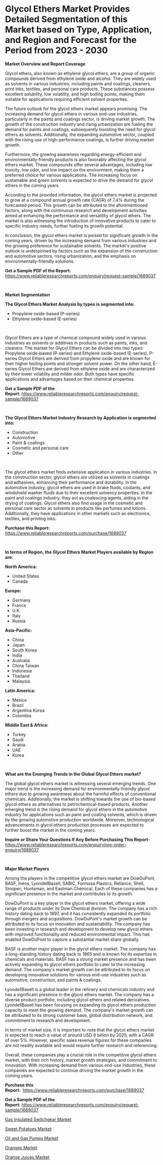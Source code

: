 <p><h1>Glycol Ethers Market Provides Detailed Segmentation of this Market based on Type, Application, and Region and Forecast for the Period from 2023 - 2030</h1></p><p><strong>Market Overview and Report Coverage</strong></p>
<p><p>Glycol ethers, also known as ethylene glycol ethers, are a group of organic compounds derived from ethylene oxide and alcohol. They are widely used as solvents in various industries, including paints and coatings, cleaners, print inks, textiles, and personal care products. These substances possess excellent solubility, low volatility, and high boiling points, making them suitable for applications requiring efficient solvent properties.</p><p>The future outlook for the glycol ethers market appears promising. The increasing demand for glycol ethers in various end-use industries, particularly in the paints and coatings sector, is driving market growth. The growth of the construction industry and rising urbanization are fueling the demand for paints and coatings, subsequently boosting the need for glycol ethers as solvents. Additionally, the expanding automotive sector, coupled with the rising use of high-performance coatings, is further driving market growth.</p><p>Furthermore, the growing awareness regarding energy-efficient and environmentally-friendly products is also favorably affecting the glycol ethers market. These compounds offer several advantages, including low toxicity, low odor, and low impact on the environment, making them a preferred choice for various applications. The increasing focus on sustainable and green solvents is expected to drive the demand for glycol ethers in the coming years.</p><p>According to the provided information, the glycol ethers market is projected to grow at a compound annual growth rate (CAGR) of 7.4% during the forecasted period. This growth can be attributed to the aforementioned factors, along with the continuous research and development activities aimed at enhancing the performance and versatility of glycol ethers. The market is also witnessing the introduction of innovative products to cater to specific industry needs, further fueling its growth potential.</p><p>In conclusion, the glycol ethers market is poised for significant growth in the coming years, driven by the increasing demand from various industries and the growing preference for sustainable solvents. The market's positive outlook is underpinned by factors such as the expansion of the construction and automotive sectors, rising urbanization, and the emphasis on environmentally-friendly solutions.</p></p>
<p><strong>Get a Sample PDF of the Report:</strong> <a href="https://www.reliableresearchreports.com/enquiry/request-sample/1689037">https://www.reliableresearchreports.com/enquiry/request-sample/1689037</a></p>
<p>&nbsp;</p>
<p><strong>Market Segmentation</strong></p>
<p><strong>The Glycol Ethers Market Analysis by types is segmented into:</strong></p>
<p><ul><li>Propylene oxide-based (P-series)</li><li>Ethylene oxide-based (E-series)</li></ul></p>
<p>&nbsp;</p>
<p><p>Glycol Ethers are a type of chemical compound widely used in various industries as solvents or additives in products such as paints, inks, and cleaners. The market for Glycol Ethers can be divided into two types: Propylene oxide-based (P-series) and Ethylene oxide-based (E-series). P-series Glycol Ethers are derived from propylene oxide and are known for their higher boiling points and stronger solvent power. On the other hand, E-series Glycol Ethers are derived from ethylene oxide and are characterized by their lower volatility and milder odor. Both types have specific applications and advantages based on their chemical properties.</p></p>
<p><strong>Get a Sample PDF of the Report:</strong>&nbsp;<a href="https://www.reliableresearchreports.com/enquiry/request-sample/1689037">https://www.reliableresearchreports.com/enquiry/request-sample/1689037</a></p>
<p>&nbsp;</p>
<p><strong>The Glycol Ethers Market Industry Research by Application is segmented into:</strong></p>
<p><ul><li>Construction</li><li>Automotive</li><li>Paint & coatings</li><li>Cosmetic and personal care</li><li>Other</li></ul></p>
<p>&nbsp;</p>
<p><p>The glycol ethers market finds extensive application in various industries. In the construction sector, glycol ethers are utilized as solvents in coatings and adhesives, enhancing their performance and durability. In the automotive industry, glycol ethers are used in brake fluids, coolants, and windshield washer fluids due to their excellent solvency properties. In the paint and coatings industry, they act as coalescing agents, aiding in the drying of coatings. Glycol ethers also find usage in the cosmetic and personal care sector as solvents in products like perfumes and lotions. Additionally, they have applications in other markets such as electronics, textiles, and printing inks.</p></p>
<p><strong>Purchase this Report:</strong>&nbsp; <a href="https://www.reliableresearchreports.com/purchase/1689037">https://www.reliableresearchreports.com/purchase/1689037</a></p>
<p>&nbsp;</p>
<p><strong>In terms of Region, the Glycol Ethers Market Players available by Region are:</strong></p>
<p>
    <p> <strong> North America: </strong>
        <ul>
            <li>United States</li>
            <li>Canada</li>
        </ul>
        </p> 
    <p> <strong> Europe: </strong>
        <ul>
            <li>Germany</li>
            <li>France</li>
            <li>U.K.</li>
            <li>Italy</li>
            <li>Russia</li>
        </ul>
        </p> 
    <p> <strong> Asia-Pacific: </strong>
        <ul>
            <li>China</li>
            <li>Japan</li>
            <li>South Korea</li>
            <li>India</li>
            <li>Australia</li>
            <li>China Taiwan</li>
            <li>Indonesia</li>
            <li>Thailand</li>
            <li>Malaysia</li>
        </ul>
        </p> 
    <p> <strong> Latin America: </strong>
        <ul>
            <li>Mexico</li>
            <li>Brazil</li>
            <li>Argentina Korea</li>
            <li>Colombia</li>
        </ul>
        </p> 
    <p> <strong> Middle East & Africa: </strong>
        <ul>
            <li>Turkey</li>
            <li>Saudi</li>
            <li>Arabia</li>
            <li>UAE</li>
            <li>Korea</li>
        </ul>
    </p>
    </p>
<p>&nbsp;</p>
<p><strong>What are the Emerging Trends in the Global Glycol Ethers market?</strong></p>
<p><p>The global glycol ethers market is witnessing several emerging trends. One major trend is the increasing demand for environmentally-friendly glycol ethers due to growing awareness about the harmful effects of conventional chemicals. Additionally, the market is shifting towards the use of bio-based glycol ethers as alternatives to petrochemical-based products. Another emerging trend is the rising demand for glycol ethers in the automotive industry for applications such as paint and coating solvents, which is driven by the growing automotive production worldwide. Moreover, technological advancements in glycol ethers production processes are expected to further boost the market in the coming years.</p></p>
<p><strong>Inquire or Share Your Questions If Any Before Purchasing This Report</strong>- <a href="https://www.reliableresearchreports.com/enquiry/pre-order-enquiry/1689037">https://www.reliableresearchreports.com/enquiry/pre-order-enquiry/1689037</a></p>
<p>&nbsp;</p>
<p><strong>Major Market Players</strong></p>
<p><p>Among the players in the competitive glycol ethers market are DowDuPont, BASF, Ineos, LyondellBasell, SABIC, Formosa Plastics, Reliance, Shell, Sinopec, Huntsman, and Eastman Chemical. Each of these companies has a significant presence in the market and contributes to its growth.</p><p>DowDuPont is a key player in the glycol ethers market, offering a wide range of products under its Dow Chemical division. The company has a rich history dating back to 1897, and it has consistently expanded its portfolio through mergers and acquisitions. DowDuPont's market growth can be attributed to its focus on innovation and sustainability. The company has been investing in research and development to develop new glycol ethers with improved functionality and reduced environmental impact. This has enabled DowDuPont to capture a substantial market share globally.</p><p>BASF is another major player in the glycol ethers market. The company has a long-standing history dating back to 1865 and is known for its expertise in chemicals and materials. BASF has a strong market presence and has been actively expanding its glycol ethers portfolio to cater to the increasing demand. The company's market growth can be attributed to its focus on developing innovative solutions for various end-use industries such as automotive, construction, and paints & coatings.</p><p>LyondellBasell is a global leader in the refinery and chemicals industry and has a significant presence in the glycol ethers market. The company has a diverse product portfolio, including glycol ethers and related derivatives. LyondellBasell has been focusing on expanding its glycol ethers production capacity to meet the growing demand. The company's market growth can be attributed to its strong customer base, global distribution network, and commitment to research and development.</p><p>In terms of market size, it is important to note that the glycol ethers market is expected to reach a value of around USD 8 billion by 2025, with a CAGR of over 5%. However, specific sales revenue figures for these companies are not readily available and would require further research and referencing.</p><p>Overall, these companies play a crucial role in the competitive glycol ethers market, with their rich history, market growth strategies, and commitment to innovation. With increasing demand from various end-use industries, these companies are expected to continue driving the market growth in the coming years.</p></p>
<p><strong>Purchase this Report:</strong>&nbsp;&nbsp;<a href="https://www.reliableresearchreports.com/purchase/1689037">https://www.reliableresearchreports.com/purchase/1689037</a></p>
<p></p>
<p><strong>Get a Sample PDF of the Report:</strong>&nbsp;<a href="https://www.reliableresearchreports.com/enquiry/request-sample/1689037">https://www.reliableresearchreports.com/enquiry/request-sample/1689037</a></p>
<p><p><a href="https://medium.com/@jasperkuhic2023/gas-insulated-switchgear-market-analysis-its-cagr-market-segmentation-and-global-industry-01dddf7a49e2">Gas Insulated Switchgear Market</a></p><p><a href="https://medium.com/@javiermante/sweet-potatoes-market-share-evolution-and-market-growth-trends-2023-2030-8c14a86f9e51">Sweet Potatoes Market</a></p><p><a href="https://medium.com/@edenkrajcik/oil-and-gas-pumps-market-trends-forecast-and-competitive-analysis-to-2030-fc067aee3d54">Oil and Gas Pumps Market</a></p><p><a href="https://medium.com/@dashawnmoen/oranges-market-furnishes-information-on-market-share-market-trends-and-market-growth-1230e4b1104a">Oranges Market</a></p><p><a href="https://medium.com/@luispacocha/decoding-orange-juices-market-metrics-market-share-trends-and-growth-patterns-1b47fd7fde18">Orange Juices Market</a></p></p>